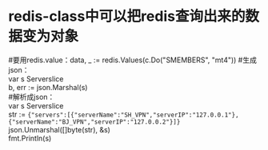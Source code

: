 # redis-class中可以把redis查询出来的数据变为对象   
#要用redis.value：data, _ := redis.Values(c.Do("SMEMBERS", "mt4")) 
#生成json：  
	var s Serverslice  
	b, err := json.Marshal(s)   
#解析成json：  
	var s Serverslice   
	str := `{"servers":[{"serverName":"SH_VPN","serverIP":"127.0.0.1"},{"serverName":"BJ_VPN","serverIP":"127.0.0.2"}]}`    
	json.Unmarshal([]byte(str), &s)     
	fmt.Println(s)     	
